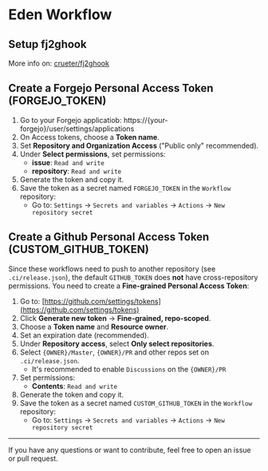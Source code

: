 # Eden Workflow

## Setup fj2ghook

More info on: [crueter/fj2ghook](https://git.crueter.xyz/crueter/fj2ghook)

## Create a Forgejo Personal Access Token (FORGEJO_TOKEN)

1. Go to your Forgejo applicatiob: https://{your-forgejo}/user/settings/applications
3. On Access tokens, choose a **Token name**.
4. Set **Repository and Organization Access** ("Public only" recommended).
5. Under **Select permissions**, set permissions:
    - **issue**: `Read and write`
    - **repository**: `Read and write`
8. Generate the token and copy it.
9. Save the token as a secret named `FORGEJO_TOKEN` in the `Workflow` repository:
    - Go to:
      `Settings` → `Secrets and variables` → `Actions` → `New repository secret`

## Create a Github Personal Access Token (CUSTOM_GITHUB_TOKEN)

Since these workflows need to push to another repository (see `.ci/release.json`), the default `GITHUB_TOKEN` does **not** have cross-repository permissions. You need to create a **Fine-grained Personal Access Token**:

1. Go to: [https://github.com/settings/tokens](https://github.com/settings/tokens)
2. Click **Generate new token** → **Fine-grained, repo-scoped**.
3. Choose a **Token name** and **Resource owner**.
4. Set an expiration date (recommended).
5. Under **Repository access**, select **Only select repositories**.
6. Select `{OWNER}/Master`, `{OWNER}/PR` and other repos set on `.ci/release.json`.
    - It's recommended to enable `Discussions` on the `{OWNER}/PR`
7. Set permissions:
    - **Contents**: `Read and write`
8. Generate the token and copy it.
9. Save the token as a secret named `CUSTOM_GITHUB_TOKEN` in the `Workflow` repository:
    - Go to:
      `Settings` → `Secrets and variables` → `Actions` → `New repository secret`

---

If you have any questions or want to contribute, feel free to open an issue or pull request.

